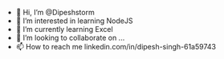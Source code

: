 - 👋 Hi, I’m @Dipeshstorm
- 👀 I’m interested in learning NodeJS
- 🌱 I’m currently learning Excel
- 💞️ I’m looking to collaborate on ...
- 📫 How to reach me linkedin.com/in/dipesh-singh-61a59743

<!---
Dipeshstorm/Dipeshstorm is a ✨ special ✨ repository because its `README.md` (this file) appears on your GitHub profile.
You can click the Preview link to take a look at your changes.
--->
